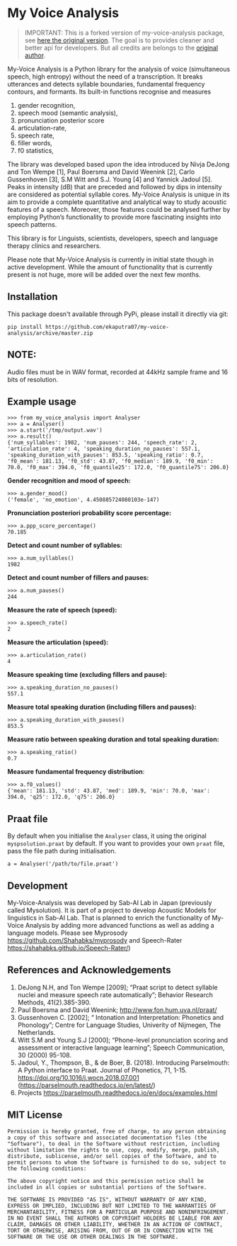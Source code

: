# My Voice Analysis

> IMPORTANT: This is a forked version of my-voice-analysis package, see [here the original version](https://github.com/Shahabks/my-voice-analysis). The goal is to provides cleaner and better api for developers. But all credits are belongs to the [original author](https://github.com/Shahabks).

My-Voice Analysis is a Python library for the analysis of voice (simultaneous speech, high entropy) without the need of a transcription. It breaks utterances and detects syllable boundaries, fundamental frequency contours, and formants. Its built-in functions recognise and measures 

1.	gender recognition, 
2.	speech mood (semantic analysis), 
3.	pronunciation posterior score 
4.	articulation-rate, 
5.	speech rate,
6.	filler words, 
7.	f0 statistics, 

The library was developed based upon the idea introduced by Nivja DeJong and Ton Wempe [1], Paul Boersma and David Weenink [2], Carlo Gussenhoven [3], S.M Witt and S.J. Young [4] and Yannick Jadoul [5]. Peaks in intensity (dB) that are preceded and followed by dips in intensity are considered as potential syllable cores. 
My-Voice Analysis is unique in its aim to provide a complete quantitative and analytical way to study acoustic features of a speech. Moreover, those features could be analysed further by employing Python’s functionality to provide more fascinating insights into speech patterns. 

This library is for Linguists, scientists, developers, speech and language therapy clinics and researchers.   

Please note that My-Voice Analysis is currently in initial state though in active development. While the amount of functionality that is currently present is not huge, more will be added over the next few months.

## Installation

This package doesn't available through PyPi, please install it directly via git:

```
pip install https://github.com/ekaputra07/my-voice-analysis/archive/master.zip
```

## NOTE: 

Audio files must be in WAV format, recorded at 44kHz sample frame and 16 bits of resolution.  

## Example usage

```
>>> from my_voice_analysis import Analyser
>>> a = Analyser()
>>> a.start('/tmp/output.wav')
>>> a.result()
{'num_syllables': 1982, 'num_pauses': 244, 'speech_rate': 2, 'articulation_rate': 4, 'speaking_duration_no_pauses': 557.1, 'speaking_duration_with_pauses': 853.5, 'speaking_ratio': 0.7, 'f0_mean': 181.13, 'f0_std': 43.87, 'f0_median': 189.9, 'f0_min': 70.0, 'f0_max': 394.0, 'f0_quantile25': 172.0, 'f0_quantile75': 206.0}
```

**Gender recognition and mood of speech:**
```
>>> a.gender_mood()
('female', 'no_emotion', 4.450885724080103e-147)
```

**Pronunciation posteriori probability score percentage:**
```
>>> a.ppp_score_percentage()
70.185
```

**Detect and count number of syllables:**
```
>>> a.num_syllables()
1982
```

**Detect and count number of fillers and pauses:**
```
>>> a.num_pauses()
244
```

**Measure the rate of speech (speed):**
```
>>> a.speech_rate()
2
```

**Measure the articulation (speed):**
```
>>> a.articulation_rate()
4
```

**Measure speaking time (excluding fillers and pause):**
```
>>> a.speaking_duration_no_pauses()
557.1
```

**Measure total speaking duration (including fillers and pauses):**
```
>>> a.speaking_duration_with_pauses()
853.5
```

**Measure ratio between speaking duration and total speaking duration:**
```
>>> a.speaking_ratio()
0.7
```

**Measure fundamental frequency distribution**:
```
>>> a.f0_values()
{'mean': 181.13, 'std': 43.87, 'med': 189.9, 'min': 70.0, 'max': 394.0, 'q25': 172.0, 'q75': 206.0}
```

## Praat file
By default when you initialise the `Analyser` class, it using the original `myspsolution.praat` by default. If you want to provides your own `praat` file, pass the file path during initialisation.
```
a = Analyser('/path/to/file.praat')
```

## Development

My-Voice-Analysis was developed by Sab-AI Lab in Japan (previously called Mysolution). It is part of a project to develop Acoustic Models for linguistics in Sab-AI Lab. That is planned to enrich the functionality of My-Voice Analysis by adding more advanced functions as well as adding a language models. Please see Myprosody https://github.com/Shahabks/myprosody and Speech-Rater https://shahabks.github.io/Speech-Rater/)

## References and Acknowledgements

1.	DeJong N.H, and Ton Wempe [2009]; “Praat script to detect syllable nuclei and measure speech rate automatically”; Behavior Research Methods, 41(2).385-390.
2.	 Paul Boersma and David Weenink;  http://www.fon.hum.uva.nl/praat/
3.	Gussenhoven C. [2002]; “ Intonation and Interpretation: Phonetics and Phonology”; Centre for Language Studies, Univerity of Nijmegen, The Netherlands.  
4.	Witt S.M and Young S.J [2000]; “Phone-level pronunciation scoring and assessment or interactive language learning”; Speech Communication, 30 (2000) 95-108.
5.	Jadoul, Y., Thompson, B., & de Boer, B. (2018). Introducing Parselmouth: A Python interface to Praat. Journal of Phonetics,
   71, 1-15. https://doi.org/10.1016/j.wocn.2018.07.001 (https://parselmouth.readthedocs.io/en/latest/)
6. Projects https://parselmouth.readthedocs.io/en/docs/examples.html

 ## MIT License
 
 ```
Permission is hereby granted, free of charge, to any person obtaining a copy of this software and associated documentation files (the "Software"), to deal in the Software without restriction, including without limitation the rights to use, copy, modify, merge, publish, distribute, sublicense, and/or sell copies of the Software, and to permit persons to whom the Software is furnished to do so, subject to the following conditions:

The above copyright notice and this permission notice shall be included in all copies or substantial portions of the Software.

THE SOFTWARE IS PROVIDED "AS IS", WITHOUT WARRANTY OF ANY KIND, EXPRESS OR IMPLIED, INCLUDING BUT NOT LIMITED TO THE WARRANTIES OF MERCHANTABILITY, FITNESS FOR A PARTICULAR PURPOSE AND NONINFRINGEMENT. IN NO EVENT SHALL THE AUTHORS OR COPYRIGHT HOLDERS BE LIABLE FOR ANY CLAIM, DAMAGES OR OTHER LIABILITY, WHETHER IN AN ACTION OF CONTRACT, TORT OR OTHERWISE, ARISING FROM, OUT OF OR IN CONNECTION WITH THE SOFTWARE OR THE USE OR OTHER DEALINGS IN THE SOFTWARE.
```


